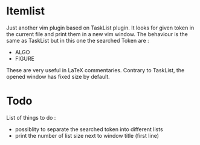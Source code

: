 # Itemlist

Just another vim plugin based on TaskList plugin.
It looks for given token in the current file and print them in a new vim window.
The behaviour is the same as TaskList but in this one the searched Token are :
* ALGO
* FIGURE

These are very useful in LaTeX commentaries.
Contrary to TaskList, the opened window has fixed size by default.

# Todo

List of things to do :
* possiblity to separate the searched token into different lists
* print the number of list size next to window title (first line)

